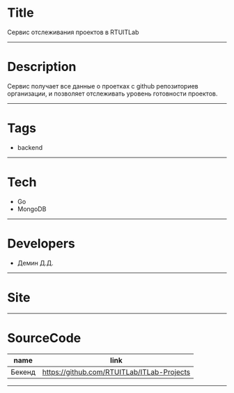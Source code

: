 # Title
Сервис отслеживания проектов в RTUITLab

---
# Description
Сервис получает все данные о проетках с github репозиториев организации, и позволяет отслеживать уровень готовности проектов.

---
# Tags
* backend

---
# Tech
* Go
* MongoDB

---
# Developers
* Демин Д.Д.

---

# Site

---

# SourceCode
| name                         | link                                       |
| ---------------------------- | -----------------------------------------  |
| Бекенд                       | https://github.com/RTUITLab/ITLab-Projects |

---